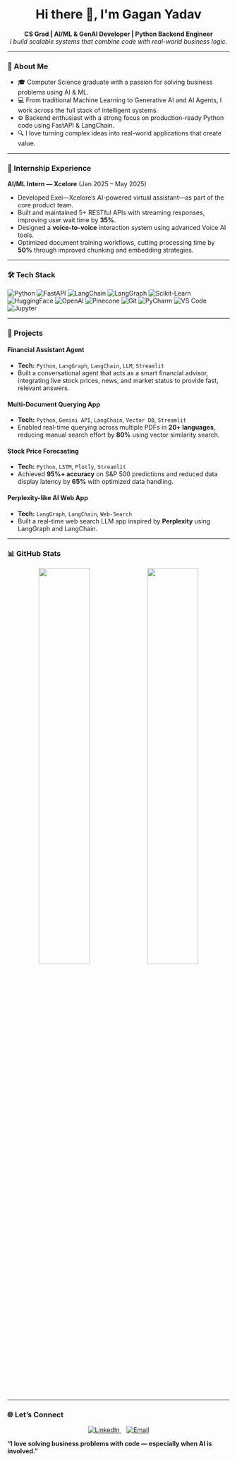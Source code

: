 <h1 align="center">Hi there 👋, I'm Gagan Yadav</h1>
<p align="center">
  <b>CS Grad | AI/ML & GenAI Developer | Python Backend Engineer</b><br>
  <i>I build scalable systems that combine code with real-world business logic.</i>
</p>

---

### 🧠 About Me
- 🎓 Computer Science graduate with a passion for solving business problems using AI & ML.
- 💻 From traditional Machine Learning to Generative AI and AI Agents, I work across the full stack of intelligent systems.
- ⚙️ Backend enthusiast with a strong focus on production-ready Python code using FastAPI & LangChain.
- 🔍 I love turning complex ideas into real-world applications that create value.

---

### 🚀 Internship Experience
**AI/ML Intern — Xcelore** (Jan 2025 – May 2025)
- Developed Exei—Xcelore’s AI-powered virtual assistant—as part of the core product team.
- Built and maintained 5+ RESTful APIs with streaming responses, improving user wait time by **35%**.
- Designed a **voice-to-voice** interaction system using advanced Voice AI tools.
- Optimized document training workflows, cutting processing time by **50%** through improved chunking and embedding strategies.

---

### 🛠️ Tech Stack
![Python](https://img.shields.io/badge/Python-3776AB?style=for-the-badge&logo=python&logoColor=white)
![FastAPI](https://img.shields.io/badge/FastAPI-005571?style=for-the-badge&logo=fastapi&logoColor=white)
![LangChain](https://img.shields.io/badge/LangChain-000000?style=for-the-badge&logo=langchain&logoColor=white)
![LangGraph](https://img.shields.io/badge/LangGraph-blueviolet?style=for-the-badge)
![Scikit-Learn](https://img.shields.io/badge/Scikit--Learn-F7931E?style=for-the-badge&logo=scikit-learn&logoColor=white)
![HuggingFace](https://img.shields.io/badge/HuggingFace-FFD21F?style=for-the-badge&logo=huggingface&logoColor=black)
![OpenAI](https://img.shields.io/badge/OpenAI-412991?style=for-the-badge&logo=openai&logoColor=white)
![Pinecone](https://img.shields.io/badge/Pinecone-45a29e?style=for-the-badge&logo=pinecone&logoColor=white)
![Git](https://img.shields.io/badge/Git-F05032?style=for-the-badge&logo=git&logoColor=white)
![PyCharm](https://img.shields.io/badge/PyCharm-000000?style=for-the-badge&logo=pycharm&logoColor=white)
![VS Code](https://img.shields.io/badge/VS_Code-007ACC?style=for-the-badge&logo=visual-studio-code&logoColor=white)
![Jupyter](https://img.shields.io/badge/Jupyter-F37626?style=for-the-badge&logo=jupyter&logoColor=white)

---

### 💼 Projects

#### Financial Assistant Agent
- **Tech:** `Python`, `LangGraph`, `LangChain`, `LLM`, `Streamlit`
- Built a conversational agent that acts as a smart financial advisor, integrating live stock prices, news, and market status to provide fast, relevant answers.

#### Multi-Document Querying App
- **Tech:** `Python`, `Gemini API`, `LangChain`, `Vector DB`, `Streamlit`
- Enabled real-time querying across multiple PDFs in **20+ languages**, reducing manual search effort by **80%** using vector similarity search.

#### Stock Price Forecasting
- **Tech:** `Python`, `LSTM`, `Plotly`, `Streamlit`
- Achieved **95%+ accuracy** on S&P 500 predictions and reduced data display latency by **65%** with optimized data handling.

#### Perplexity-like AI Web App 
- **Tech:** `LangGraph`, `LangChain`, `Web-Search`
- Built a real-time web search LLM app inspired by **Perplexity** using LangGraph and LangChain. 

---

### 📊 GitHub Stats
<p align="center">
  <img src="https://github-readme-stats.vercel.app/api?username=gagan-yadav&show_icons=true&theme=radical" width="48%"/>
  <img src="https://github-readme-stats.vercel.app/api/top-langs/?username=gagan-yadav&layout=compact&theme=radical&include=Python&langs_count=1" width="48%"/>

</p>

---

### 🌐 Let’s Connect
<p align="center">
  <a href="https://www.linkedin.com/in/gagan-yadav-882932231/" target="_blank">
    <img src="https://img.shields.io/badge/LinkedIn-Gagan_Yadav-0077B5?style=for-the-badge&logo=linkedin&logoColor=white" alt="LinkedIn"/>
  </a>
  &nbsp;&nbsp;
  <a href="mailto:gaganyadav2209@gmail.com">
    <img src="https://img.shields.io/badge/Email-gaganyadav2209@gmail.com-D14836?style=for-the-badge&logo=gmail&logoColor=white" alt="Email"/>
  </a>
</p>

<p><b>“I love solving business problems with code — especially when AI is involved.”</b></p>
